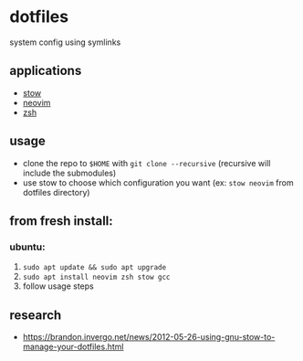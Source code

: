 # dotfiles

system config using symlinks

## applications
- [stow](https://www.gnu.org/software/stow/)
- [neovim](https://github.com/neovim/neovim)
- [zsh](https://github.com/ohmyzsh/ohmyzsh/wiki/Installing-ZSH)

## usage

- clone the repo to `$HOME` with `git clone --recursive` (recursive will include the submodules)
- use stow to choose which configuration you want (ex: `stow neovim` from dotfiles directory)

## from fresh install:

### ubuntu:

1. `sudo apt update && sudo apt upgrade`
2. `sudo apt install neovim zsh stow gcc`
3. follow usage steps

## research

- https://brandon.invergo.net/news/2012-05-26-using-gnu-stow-to-manage-your-dotfiles.html
